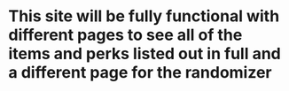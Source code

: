 # This site will be fully functional with different pages to see all of the items and perks listed out in full and a different page for the randomizer
